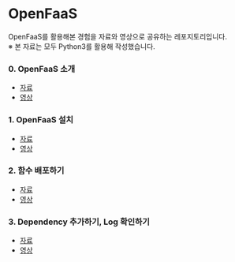 # OpenFaaS


OpenFaaS를 활용해본 경험을 자료와 영상으로 공유하는 레포지토리입니다.<br>
※ 본 자료는 모두 Python3를 활용해 작성했습니다.


### 0. OpenFaaS 소개
- [자료](https://github.com/HyeyeonKoo/OpenFaaS/blob/main/0_openfaas_%EC%86%8C%EA%B0%9C.pdf)
- [영상](https://youtu.be/eeH5r34gfQU)


### 1. OpenFaaS 설치
- [자료](https://github.com/HyeyeonKoo/OpenFaaS/blob/main/1_OpenFaaS_%EC%84%A4%EC%B9%98.pdf)
- [영상](https://youtu.be/P8Oo5_zKikQ)


### 2. 함수 배포하기
- [자료](https://github.com/HyeyeonKoo/OpenFaaS/blob/main/2_%ED%95%A8%EC%88%98_%EB%B0%B0%ED%8F%AC%ED%95%98%EA%B8%B0.pdf)
- [영상](https://youtu.be/HEpnC1L-zwQ)


### 3. Dependency 추가하기, Log 확인하기
- [자료](https://github.com/HyeyeonKoo/OpenFaaS/blob/main/3_dependency__logging.pdf)
- [영상](https://youtu.be/-d42WRIKRSM)
